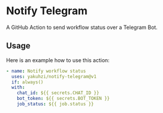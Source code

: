 # Notify Telegram

A GitHub Action to send workflow status over a Telegram Bot.

Usage
-------
Here is an example how to use this action:

```yaml  
- name: Notify workflow status
  uses: yakuhzi/notify-telegram@v1
  if: always()
  with:
    chat_id: ${{ secrets.CHAT_ID }}
    bot_token: ${{ secrets.BOT_TOKEN }}
    job_status: ${{ job.status }}
```
